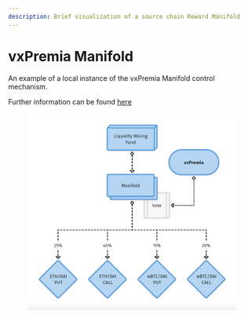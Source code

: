 ```yaml
---
description: Brief visualization of a source chain Reward Manifold
---
```


# vxPremia Manifold

An example of a local instance of the vxPremia Manifold control mechanism.

Further information can be found [here](https://docs.premia.finance/metaeconomy/vxpremia-core)

<figure><img src="../../.gitbook/assets/image (16).png" alt=""><figcaption></figcaption></figure>
